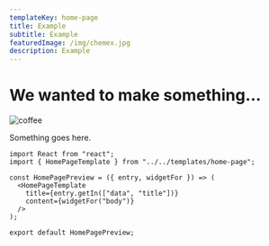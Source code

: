 ```yaml
---
templateKey: home-page
title: Example
subtitle: Example
featuredImage: /img/chemex.jpg
description: Example
---
```

# We wanted to make something...

![coffee](/img/coffee.png)

Something goes here.

```
import React from "react";
import { HomePageTemplate } from "../../templates/home-page";

const HomePagePreview = ({ entry, widgetFor }) => (
  <HomePageTemplate
    title={entry.getIn(["data", "title"])}
    content={widgetFor("body")}
  />
);

export default HomePagePreview;

```
